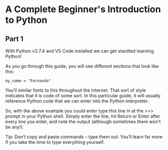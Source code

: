 # A Complete Beginner's Introduction to Python

## Part 1

With Python v3.7.4 and VS Code installed we can get stardted learning Python!

As you go through this guide, you will see different sections that look like this:

`my_name = "Fernando"`

You'll similar fonts to this throughout the internet. That sort of style indicates that it is code of some sort. In this particular guide, it will usually reference Python code that we can enter into the Python interpreter.

So, with the above example you could enter type this line in at the >>> prompt in your Python shell. Simply enter the line, hit Return or Enter after every line you enter, and note the output (although sometimes there won’t be any!).

Tip: Don’t copy and paste commands – type them out. You’ll learn far more if you take the time to type everything yourself.


